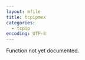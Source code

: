 ```yaml
---
layout: mfile
title: tcpipmex
categories:
  - tcpip
encoding: UTF-8
---
```


Function not yet documented.